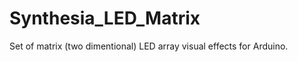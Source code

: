Synthesia_LED_Matrix
====================

Set of matrix (two dimentional) LED array visual effects for Arduino.
